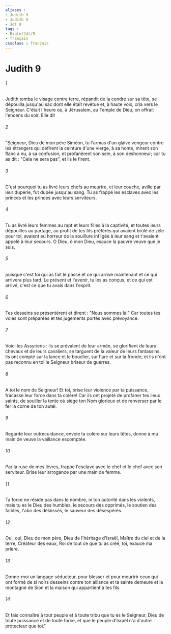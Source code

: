 ```yaml
---
aliases : 
- Judith 9
- Judith 9
- Jdt 9
tags : 
- Bible/Jdt/9
- français
cssclass : français
---
```


# Judith 9

###### 1
Judith tomba le visage contre terre, répandit de la cendre sur sa tête, se dépouilla jusqu'au sac dont elle était revêtue et, à haute voix, cria vers le Seigneur. C'était l'heure où, à Jérusalem, au Temple de Dieu, on offrait l'encens du soir. Elle dit
###### 2
"Seigneur, Dieu de mon père Siméon, tu l'armas d'un glaive vengeur contre les étrangers qui défirent la ceinture d'une vierge, à sa honte, mirent son flanc à nu, à sa confusion, et profanèrent son sein, à son déshonneur; car tu as dit : "Cela ne sera pas", et ils le firent.
###### 3
C'est pourquoi tu as livré leurs chefs au meurtre, et leur couche, avilie par leur duperie, fut dupée jusqu'au sang. Tu as frappé les esclaves avec les princes et les princes avec leurs serviteurs.
###### 4
Tu as livré leurs femmes au rapt et leurs filles à la captivité, et toutes leurs dépouilles au partage, au profit de tes fils préférés qui avaient brûlé de zèle pour toi, avaient eu horreur de la souillure infligée à leur sang et t'avaient appelé à leur secours. O Dieu, ô mon Dieu, exauce la pauvre veuve que je suis,
###### 5
puisque c'est toi qui as fait le passé et ce qui arrive maintenant et ce qui arrivera plus tard. Le présent et l'avenir, tu les as conçus, et ce qui est arrivé, c'est ce que tu avais dans l'esprit.
###### 6
Tes desseins se présentèrent et dirent : "Nous sommes là!" Car toutes tes voies sont préparées et tes jugements portés avec prévoyance.
###### 7
Voici les Assyriens : ils se prévalent de leur armée, se glorifient de leurs chevaux et de leurs cavaliers, se targuent de la valeur de leurs fantassins. Ils ont compté sur la lance et le bouclier, sur l'arc et sur la fronde; et ils n'ont pas reconnu en toi le Seigneur briseur de guerres.
###### 8
A toi le nom de Seigneur! Et toi, brise leur violence par ta puissance, fracasse leur force dans ta colère! Car ils ont projeté de profaner tes lieux saints, de souiller la tente où siège ton Nom glorieux et de renverser par le fer la corne de ton autel.
###### 9
Regarde leur outrecuidance, envoie ta colère sur leurs têtes, donne à ma main de veuve la vaillance escomptée.
###### 10
Par la ruse de mes lèvres, frappe l'esclave avec le chef et le chef avec son serviteur. Brise leur arrogance par une main de femme.
###### 11
Ta force ne réside pas dans le nombre, ni ton autorité dans les violents, mais tu es le Dieu des humbles, le secours des opprimés, le soutien des faibles, l'abri des délaissés, le sauveur des désespérés.
###### 12
Oui, oui, Dieu de mon père, Dieu de l'héritage d'Israël, Maître du ciel et de la terre, Créateur des eaux, Roi de tout ce que tu as créé, toi, exauce ma prière.
###### 13
Donne-moi un langage séducteur, pour blesser et pour meurtrir ceux qui ont formé de si noirs desseins contre ton alliance et ta sainte demeure et la montagne de Sion et la maison qui appartient à tes fils.
###### 14
Et fais connaître à tout peuple et à toute tribu que tu es le Seigneur, Dieu de toute puissance et de toute force, et que le peuple d'Israël n'a d'autre protecteur que toi."
